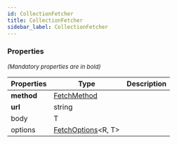 ```yaml
---
id: CollectionFetcher
title: CollectionFetcher
sidebar_label: CollectionFetcher
---
```




### Properties

<font size="2"><i>(Mandatory properties are in bold)</i></font>

| Properties | Type | Description |
| --------- | ---- | ----------- |
| **method** | [FetchMethod](/framework-api/types/FetchMethod.md) |  |
| **url** | string |  |
| body | T |  |
| options | [FetchOptions](/framework-api/interfaces/FetchOptions.md)<R, T\> |  |
